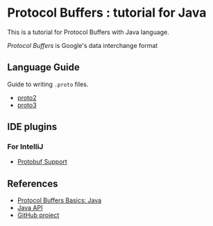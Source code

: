 # Protocol Buffers : tutorial for Java

This is a tutorial for Protocol Buffers with Java language.

_Protocol Buffers_ is Google's data interchange format

## Language Guide

Guide to writing `.proto` files.

* [proto2](https://developers.google.com/protocol-buffers/docs/proto)
* [proto3](https://developers.google.com/protocol-buffers/docs/proto3)

## IDE plugins

### For IntelliJ

* [Protobuf Support](https://plugins.jetbrains.com/plugin/8277-protobuf-support)

## References

* [Protocol Buffers Basics: Java ](https://developers.google.com/protocol-buffers/docs/javatutorial)
* [Java API](https://developers.google.com/protocol-buffers/docs/reference/java/)
* [GitHub project](https://github.com/protocolbuffers/protobuf)
